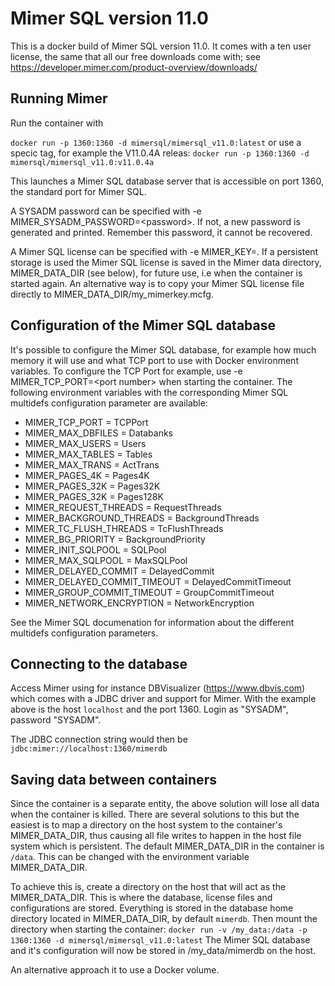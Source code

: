 # Mimer SQL version 11.0

This is a docker build of Mimer SQL version 11.0. It comes with a ten user license, the same that all our free downloads come with; see https://developer.mimer.com/product-overview/downloads/

## Running Mimer
Run the container with

```docker run -p 1360:1360 -d mimersql/mimersql_v11.0:latest```
or use a specic tag, for example the V11.0.4A releas:
```docker run -p 1360:1360 -d mimersql/mimersql_v11.0:v11.0.4a```

This launches a Mimer SQL database server that is accessible on port 1360, the standard port for Mimer SQL.

A SYSADM password can be specified with -e MIMER_SYSADM_PASSWORD=\<password\>. If not, a new password is generated and printed. Remember this password, it cannot be recovered.

A Mimer SQL license can be specified with -e MIMER_KEY=<Hex key value>. If a persistent storage is used the Mimer SQL license is saved in the Mimer data directory, MIMER_DATA_DIR (see below), for future use, i.e when the container is started again. An alternative way is to copy your Mimer SQL license file directly to MIMER_DATA_DIR/my_mimerkey.mcfg.

## Configuration of the Mimer SQL database
It's possible to configure the Mimer SQL database, for example how much memory it will use and what TCP port to use with Docker environment variables. To configure the TCP Port for example, use -e MIMER_TCP_PORT=\<port number\> when starting the container. The following environment variables with the corresponding Mimer SQL multidefs configuration parameter are available:

- MIMER_TCP_PORT = TCPPort
- MIMER_MAX_DBFILES = Databanks
- MIMER_MAX_USERS = Users
- MIMER_MAX_TABLES = Tables
- MIMER_MAX_TRANS = ActTrans
- MIMER_PAGES_4K = Pages4K
- MIMER_PAGES_32K = Pages32K
- MIMER_PAGES_32K = Pages128K
- MIMER_REQUEST_THREADS = RequestThreads
- MIMER_BACKGROUND_THREADS = BackgroundThreads
- MIMER_TC_FLUSH_THREADS = TcFlushThreads
- MIMER_BG_PRIORITY = BackgroundPriority
- MIMER_INIT_SQLPOOL = SQLPool
- MIMER_MAX_SQLPOOL = MaxSQLPool
- MIMER_DELAYED_COMMIT = DelayedCommit
- MIMER_DELAYED_COMMIT_TIMEOUT = DelayedCommitTimeout
- MIMER_GROUP_COMMIT_TIMEOUT = GroupCommitTimeout
- MIMER_NETWORK_ENCRYPTION = NetworkEncryption

See the Mimer SQL documenation for information about the different multidefs configuration parameters.

## Connecting to the database
Access Mimer using for instance DBVisualizer (https://www.dbvis.com) which comes with a JDBC driver and support for Mimer. With the example above is the host `localhost` and the port 1360. Login as "SYSADM", password "SYSADM".

The JDBC connection string would then be
```jdbc:mimer://localhost:1360/mimerdb```

## Saving data between containers
Since the container is a separate entity, the above solution will lose all data when the container is killed. There are several solutions to this but the easiest is to map a directory on the host system to the container's MIMER_DATA_DIR, thus causing all file writes to happen in the host file system which is persistent. The default MIMER_DATA_DIR in the container is `/data`. This can be changed with the environment variable MIMER_DATA_DIR.

To achieve this is, create a directory on the host that will act as the MIMER_DATA_DIR. This is where the database, license files and configurations are stored. Everything is stored in the database home directory located in MIMER_DATA_DIR, by default `mimerdb`. Then mount the directory when starting the container:
```docker run -v /my_data:/data -p 1360:1360 -d mimersql/mimersql_v11.0:latest```
The Mimer SQL database and it's configuration will now be stored in /my_data/mimerdb on the host.

An alternative approach it to use a Docker volume.
